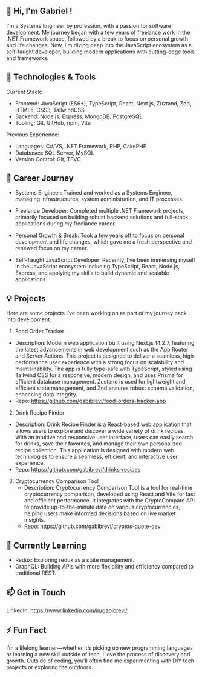 
## 👋 Hi, I'm Gabriel !
I'm a Systems Engineer by profession, with a passion for software development. My journey began with a few years of freelance work in the .NET Framework space, followed by a break to focus on personal growth and life changes. Now, I'm diving deep into the JavaScript ecosystem as a self-taught developer, building modern applications with cutting-edge tools and frameworks.

## 🚀 Technologies & Tools
Current Stack:

- Frontend: JavaScript (ES6+), TypeScript, React, Next.js, Zuztand, Zod, HTML5, CSS3, TailwindCSS
- Backend: Node.js, Express, MongoDB, PostgreSQL
- Tooling: Git, GitHub, npm, Vite

Previous Experience:

- Languages: C#/VS, .NET Framework, PHP, CakePHP
- Databases: SQL Server, MySQL
- Version Control: Git, TFVC

## 💼 Career Journey
- Systems Engineer: Trained and worked as a Systems Engineer, managing infrastructures, system administration, and IT processes.

- Freelance Developer: Completed multiple .NET Framework projects, primarily focused on building robust backend solutions and full-stack applications during my freelance career.

- Personal Growth & Break: Took a few years off to focus on personal development and life changes, which gave me a fresh perspective and renewed focus on my career.

- Self-Taught JavaScript Developer: Recently, I’ve been immersing myself in the JavaScript ecosystem including TypeScript, React, Node.js, Express, and applying my skills to build dynamic and scalable applications.

## 💡 Projects
Here are some projects I’ve been working on as part of my journey back into development:

1. Food Order Tracker
- Description: Modern web application built using Next.js 14.2.7, featuring the latest advancements in web development such as the App Router and Server Actions. This project is designed to deliver a seamless, high-performance user experience with a strong focus on scalability and maintainability. The app is fully type-safe with TypeScript, styled using Tailwind CSS for a responsive, modern design, and uses Prisma for efficient database management. Zustand is used for lightweight and efficient state management, and Zod ensures robust schema validation, enhancing data integrity.
- Repo: https://github.com/gabibrevi/food-orders-tracker-app

2. Drink Recipe Finder 
- Description: Drink Recipe Finder is a React-based web application that allows users to explore and discover a wide variety of drink recipes. With an intuitive and responsive user interface, users can easily search for drinks, save their favorites, and manage their own personalized recipe collection. This application is designed with modern web technologies to ensure a seamless, efficient, and interactive user experience.
- Repo: https://github.com/gabibrevi/drinks-recipes

3. Cryptocurrency Comparison Tool
   - Description: Cryptocurrency Comparison Tool is a tool for real-time cryptocurrency comparison, developed using React and Vite for fast and efficient performance. It integrates with the CryptoCompare API to provide up-to-the-minute data on various cryptocurrencies, helping users make informed decisions based on live market insights.
   - Repo: https://github.com/gabibrevi/cryptos-quote-dev

## 🌱 Currently Learning
- Redux: Exploring redux as a state management.
- GraphQL: Building APIs with more flexibility and efficiency compared to traditional REST.

## 📫 Get in Touch
LinkedIn: https://www.linkedin.com/in/gabibrevi/

## ⚡ Fun Fact
I’m a lifelong learner—whether it’s picking up new programming languages or learning a new skill outside of tech, I love the process of discovery and growth. Outside of coding, you’ll often find me experimenting with DIY tech projects or exploring the outdoors.
